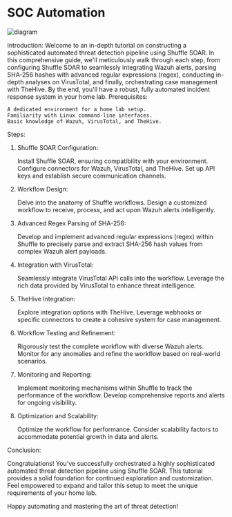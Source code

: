 # SOC Automation
![diagram](https://imgur.com/VS7YSfD.png)


Introduction:
Welcome to an in-depth tutorial on constructing a sophisticated automated threat detection pipeline using Shuffle SOAR. In this comprehensive guide, we'll meticulously walk through each step, from configuring Shuffle SOAR to seamlessly integrating Wazuh alerts, parsing SHA-256 hashes with advanced regular expressions (regex), conducting in-depth analyses on VirusTotal, and finally, orchestrating case management with TheHive. By the end, you'll have a robust, fully automated incident response system in your home lab.
Prerequisites:

    A dedicated environment for a home lab setup.
    Familiarity with Linux command-line interfaces.
    Basic knowledge of Wazuh, VirusTotal, and TheHive.

Steps:
1. Shuffle SOAR Configuration:

    Install Shuffle SOAR, ensuring compatibility with your environment.
    Configure connectors for Wazuh, VirusTotal, and TheHive. Set up API keys and establish secure communication channels.

2. Workflow Design:

    Delve into the anatomy of Shuffle workflows. Design a customized workflow to receive, process, and act upon Wazuh alerts intelligently.

3. Advanced Regex Parsing of SHA-256:

    Develop and implement advanced regular expressions (regex) within Shuffle to precisely parse and extract SHA-256 hash values from complex Wazuh alert payloads.

4. Integration with VirusTotal:

    Seamlessly integrate VirusTotal API calls into the workflow. Leverage the rich data provided by VirusTotal to enhance threat intelligence.

5. TheHive Integration:

    Explore integration options with TheHive. Leverage webhooks or specific connectors to create a cohesive system for case management.

6. Workflow Testing and Refinement:

    Rigorously test the complete workflow with diverse Wazuh alerts. Monitor for any anomalies and refine the workflow based on real-world scenarios.

7. Monitoring and Reporting:

    Implement monitoring mechanisms within Shuffle to track the performance of the workflow. Develop comprehensive reports and alerts for ongoing visibility.

8. Optimization and Scalability:

    Optimize the workflow for performance. Consider scalability factors to accommodate potential growth in data and alerts.

Conclusion:

Congratulations! You've successfully orchestrated a highly sophisticated automated threat detection pipeline using Shuffle SOAR. This tutorial provides a solid foundation for continued exploration and customization. Feel empowered to expand and tailor this setup to meet the unique requirements of your home lab.

Happy automating and mastering the art of threat detection!
